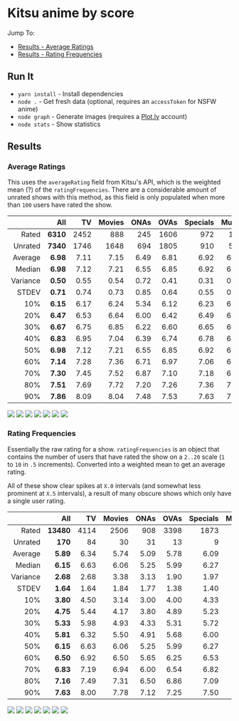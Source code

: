 # Kitsu anime by score

Jump To:
- [Results - Average Ratings](#average-ratings)
- [Results - Rating Frequencies](#rating-frequencies)

## Run It

- `yarn install` - Install dependencies
- `node .` - Get fresh data (optional, requires an `accessToken` for NSFW anime)
- `node graph` - Generate images (requires a [Plot.ly](https://plot.ly) account)
- `node stats` - Show statistics

## Results

### Average Ratings

This uses the `averageRating` field from Kitsu's API, which is the
weighted mean (?) of the `ratingFrequencies`. There are a considerable
amount of unrated shows with this method, as this field is only
populated when more than `100` users have rated the show.

|          |      All |   TV | Movies | ONAs | OVAs | Specials | Music |
| -------: | -------: | ---: | -----: | ---: | ---: | -------: | ----: |
|    Rated | **6310** | 2452 |    888 |  245 | 1606 |      972 |   147 |
|  Unrated | **7340** | 1746 |   1648 |  694 | 1805 |      910 |   537 |
|  Average | **6.98** | 7.11 |   7.15 | 6.49 | 6.81 |     6.92 |  6.66 |
|   Median | **6.98** | 7.12 |   7.21 | 6.55 | 6.85 |     6.92 |  6.68 |
| Variance | **0.50** | 0.55 |   0.54 | 0.72 | 0.41 |     0.31 |  0.24 |
|    STDEV | **0.71** | 0.74 |   0.73 | 0.85 | 0.64 |     0.55 |  0.49 |
|      10% | **6.15** | 6.17 |   6.24 | 5.34 | 6.12 |     6.23 |  6.18 |
|      20% | **6.47** | 6.53 |   6.64 | 6.00 | 6.42 |     6.49 |  6.30 |
|      30% | **6.67** | 6.75 |   6.85 | 6.22 | 6.60 |     6.65 |  6.44 |
|      40% | **6.83** | 6.95 |   7.04 | 6.39 | 6.74 |     6.78 |  6.57 |
|      50% | **6.98** | 7.12 |   7.21 | 6.55 | 6.85 |     6.92 |  6.68 |
|      60% | **7.14** | 7.28 |   7.36 | 6.71 | 6.97 |     7.06 |  6.78 |
|      70% | **7.30** | 7.45 |   7.52 | 6.87 | 7.10 |     7.18 |  6.93 |
|      80% | **7.51** | 7.69 |   7.72 | 7.20 | 7.26 |     7.36 |  7.03 |
|      90% | **7.86** | 8.09 |   8.04 | 7.48 | 7.53 |     7.63 |  7.21 |

![](images/Average.png)
![](images/Average_TV.png)
![](images/Average_Movies.png)
![](images/Average_ONAs.png)
![](images/Average_OVAs.png)
![](images/Average_Specials.png)
![](images/Average_Music.png)

### Rating Frequencies

Essentially the raw rating for a show. `ratingFrequencies` is an
object that contains the number of users that have rated the show
on a `2..20` scale (`1` to `10` in `.5` increments). Converted into
a weighted mean to get an average rating.

All of these show clear spikes at `X.0` intervals (and somewhat less
prominent at `X.5` intervals), a result of many obscure shows which
only have a single user rating.

|          |       All |   TV | Movies | ONAs | OVAs | Specials | Music |
| -------: | --------: | ---: | -----: | ---: | ---: | -------: | ----: |
|    Rated | **13480** | 4114 |   2506 |  908 | 3398 |     1873 |   681 |
|  Unrated |   **170** |   84 |     30 |   31 |   13 |        9 |     3 |
|  Average |  **5.89** | 6.34 |   5.74 | 5.09 | 5.78 |     6.09 |  4.77 |
|   Median |  **6.15** | 6.63 |   6.06 | 5.25 | 5.99 |     6.27 |  4.82 |
| Variance |  **2.68** | 2.68 |   3.38 | 3.13 | 1.90 |     1.97 |  1.78 |
|    STDEV |  **1.64** | 1.64 |   1.84 | 1.77 | 1.38 |     1.40 |  1.33 |
|      10% |  **3.80** | 4.50 |   3.14 | 3.00 | 4.00 |     4.33 |  3.00 |
|      20% |  **4.75** | 5.44 |   4.17 | 3.80 | 4.89 |     5.23 |  3.67 |
|      30% |  **5.33** | 5.98 |   4.93 | 4.33 | 5.31 |     5.72 |  4.00 |
|      40% |  **5.81** | 6.32 |   5.50 | 4.91 | 5.68 |     6.00 |  4.33 |
|      50% |  **6.15** | 6.63 |   6.06 | 5.25 | 5.99 |     6.27 |  4.82 |
|      60% |  **6.50** | 6.92 |   6.50 | 5.65 | 6.25 |     6.53 |  5.15 |
|      70% |  **6.83** | 7.19 |   6.94 | 6.00 | 6.54 |     6.82 |  5.50 |
|      80% |  **7.16** | 7.49 |   7.31 | 6.50 | 6.86 |     7.09 |  5.96 |
|      90% |  **7.63** | 8.00 |   7.78 | 7.12 | 7.25 |     7.50 |  6.51 |

![](images/Frequency.png)
![](images/Frequency_TV.png)
![](images/Frequency_Movies.png)
![](images/Frequency_ONAs.png)
![](images/Frequency_OVAs.png)
![](images/Frequency_Specials.png)
![](images/Frequency_Music.png)
